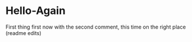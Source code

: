 # Hello-Again
First thing first
now with the second comment, this time on the right place (readme edits)
 
